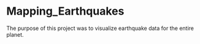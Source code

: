 # Mapping_Earthquakes

The purpose of this project was to visualize earthquake data for the entire planet.